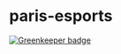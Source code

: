 # paris-esports

[![Greenkeeper badge](https://badges.greenkeeper.io/digiz3d/paris-esports.svg?token=afd0f6bdb31cfb853c9bd02bb98bd64266c93314456165383f88ac858998132e&ts=1569074039764)](https://greenkeeper.io/)
